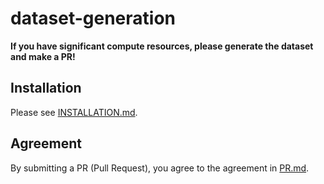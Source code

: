 # dataset-generation

**If you have significant compute resources, please generate the dataset and make a PR!**

## Installation

Please see [INSTALLATION.md](INSTALLATION.md).

## Agreement

By submitting a PR (Pull Request), you agree to the agreement in [PR.md](PR.md).
